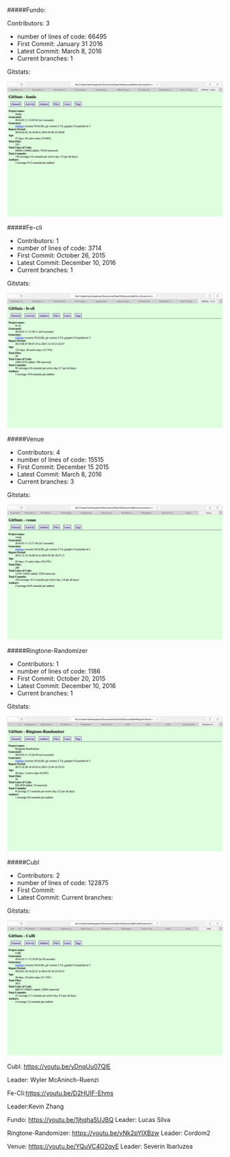 


#####Fundo:

Contributors: 3
- number of lines of code: 66495
- First Commit: January 31 2016
- Latest Commit: March 8, 2016
- Current branches: 1

Gitstats:

![Fundo](./images/Fundo.png)

#####Fe-cli
- Contributors: 1 
- number of lines of code: 3714
- First Commit: October 26, 2015
- Latest Commit: December 10, 2016
- Current branches: 1

Gitstats:

![Fe-Cli](./images/Fe-cli.png)

#####Venue
- Contributors: 4
- number of lines of code: 15515
- First Commit: December 15 2015
- Latest Commit: March 8, 2016
- Current branches: 3

Gitstats:

![Venue](./images/Venue.png)

#####Ringtone-Randomizer
- Contributors: 1
- number of lines of code: 1186
- First Commit: October 20, 2015
- Latest Commit: December 10, 2016
- Current branches: 1

Gitstats:

![Ringtone](./images/Ringtone-Randomizer.png)

#####Cubl
- Contributors: 2
- number of lines of code: 122875
- First Commit: 
- Latest Commit: 
Current branches:

Gitstats:

![Cubl](./images/Cubl.png)



Cubl: https://youtu.be/yDnqUu07QlE

Leader: Wyler McAninch-Ruenzi


Fe-Cli:https://youtu.be/D2HUIF-Ehms

Leader:Kevin Zhang


Fundo: https://youtu.be/1jhqha5UJBQ
Leader: Lucas Silva


Ringtone-Randomizer: https://youtu.be/vNk2pYIXBzw
Leader: Cordom2


Venue: https://youtu.be/YQuVC4O2qyE
Leader: Severin Ibarluzea



